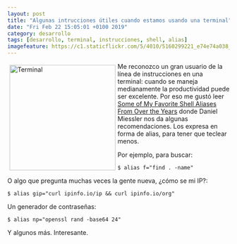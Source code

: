 ```yaml
--- 
layout: post
title: "Algunas intrucciones útiles cuando estamos usando una terminal"
date: "Fri Feb 22 15:05:01 +0100 2019"
category: desarrollo
tags: [desarrollo, terminal, instrucciones, shell, alias]
imagefeature: https://c1.staticflickr.com/5/4010/5160299221_e74e74a038_m.jpg
---
```



<a href="https://www.flickr.com/photos/fernand0/5160299221" title="Terminal"><img src="https://c1.staticflickr.com/5/4010/5160299221_e74e74a038_m.jpg" width="240"  alt="Terminal" style="float:left; margin:5px"></a>
Me reconozco un gran usuario de la línea de instrucciones en una terminal: cuando se maneja medianamente la productividad puede ser excelente. Por eso me gustó leer [Some of My Favorite Shell Aliases From Over the Years](https://danielmiessler.com/blog/some-of-my-favorite-shell-aliases-from-over-the-years/) donde Daniel Miessler nos da algunas recomendaciones.
Los expresa en forma de alias, para tener que teclear menos.

Por ejemplo, para buscar:

`$ alias f="find . -name"`

O algo que pregunta muchas veces la gente nueva, ¿cómo se mi IP?:

`$ alias gip="curl ipinfo.io/ip && curl ipinfo.io/org"`

Un generador de contraseñas:

`$ alias np="openssl rand -base64 24"`

Y algunos más. Interesante.
